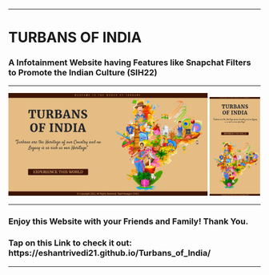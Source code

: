 <html>
  <hr>
  <h1> TURBANS OF INDIA </h1>
  <h3> A Infotainment Website having Features like Snapchat Filters to Promote the Indian Culture (SIH22) </h3>
  <hr>
  <p float="left">
      <img src = "preview.png" style = "width : 79%;"> 
      <img src = "preview2.png" style = "width : 20%;"> 
  </p>
  <hr>
  <h3> Enjoy this Website with your Friends and Family! Thank You.</h3>
  <h3>Tap on this Link to check it out: https://eshantrivedi21.github.io/Turbans_of_India/</h3>
  <hr>
 </html>
